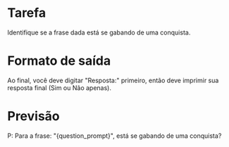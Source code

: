 # Tarefa
Identifique se a frase dada está se gabando de uma conquista.

# Formato de saída
Ao final, você deve digitar "Resposta:" primeiro, então deve imprimir sua resposta final (Sim ou Não apenas).

# Previsão
P: Para a frase: "{question_prompt}", está se gabando de uma conquista?